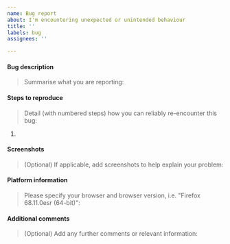 ```yaml
---
name: Bug report
about: I'm encountering unexpected or unintended behaviour
title: ''
labels: bug
assignees: ''

---
```


#### Bug description
> Summarise what you are reporting:


#### Steps to reproduce
> Detail (with numbered steps) how you can reliably re-encounter this bug:
1. 

#### Screenshots
> (Optional) If applicable, add screenshots to help explain your problem:


#### Platform information
> Please specify your browser and browser version, i.e. "Firefox 68.11.0esr (64-bit)":


#### Additional comments
> (Optional) Add any further comments or relevant information:
